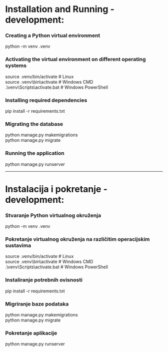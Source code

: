 # Installation and Running - development:
### Creating a Python virtual environment
python -m venv .venv

### Activating the virtual environment on different operating systems
source .venv/bin/activate # Linux  
source .venv\bin\activate # Windows CMD  
.\venv\Scripts\activate.bat # Windows PowerShell  

### Installing required dependencies
pip install -r requirements.txt  

### Migrating the database
python manage.py makemigrations  
python manage.py migrate  

### Running the application
python manage.py runserver  


-------------------------------------------------------------------

# Instalacija i pokretanje - development:
### Stvaranje Python virtualnog okruženja
python -m venv .venv

### Pokretanje virtualnog okruženja na različitim operacijskim sustavima
source .venv/bin/activate # Linux  
source .venv\bin\activate # Windows CMD  
.\venv\Scripts\activate.bat # Windows PowerShell  

### Instaliranje potrebnih ovisnosti
pip install -r requirements.txt  

### Migriranje baze podataka
python manage.py makemigrations  
python manage.py migrate  

### Pokretanje aplikacije
python manage.py runserver  



